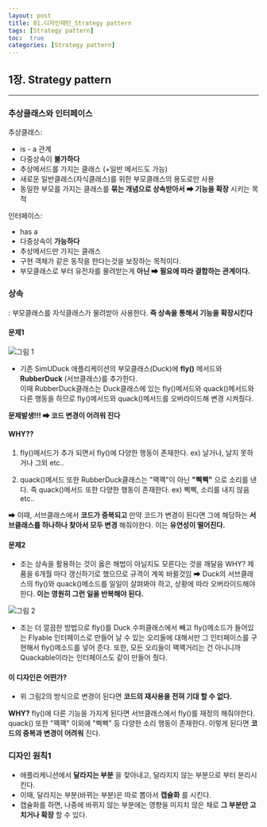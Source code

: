```yaml
---
layout: post
title: 01.디자인패턴_Strategy pattern
tags: [Strategy pattern]
toc:  true
categories: [Strategy pattern]
---
```


## 1장. Strategy pattern
<hr/>

### 추상클래스와 인터페이스
추상클래스:
- is - a 관계
- 다중상속이 **불가하다**
- 추상메서드를 가지는 클래스 (+일반 메서드도 가능)
- 새로운 일반클래스(자식클래스)를 위한 부모클래스의 용도로만 사용
- 동일한 부모를 가지는 클래스를 **묶는 개념으로 상속받아서 ➡ 기능을 확장** 시키는 목적

인터페이스:
- has a
- 다중상속이 **가능하다**
- 추상메서드만 가지는 클래스
- 구현 객체가 같은 동작을 한다는것을 보장하는 목적이다.
- 부모클래스로 부터 유전자를 물려받는게 **아닌 ➡ 필요에 따라 결합하는 관계이다.**

### 상속
: 부모클래스를 자식클래스가 물려받아 사용한다. **즉 상속을 통해서 기능을 확장시킨다**

#### 문제1
![그림 1](file:///Users/donga/Documents/study/%E1%84%8B%E1%85%A8%E1%84%8C%E1%85%A6%20%E1%84%80%E1%85%B3%E1%84%85%E1%85%B5%E1%86%B71.png)
- 기존 SimUDuck 애플리케이션의 부모클래스(Duck)에 **fly()** 메서드와 **RubberDuck** (서브클래스)를 추가한다.<br>
이때 RubberDuck클래스는 Duck클래스에 있는 fly()메서드와 quack()메서드와 다른 행동을 하므로 fly()메서드와 quack()메서드를 오버라이드해 변경 시켜줬다.

**문제발생!!! ➡ 코드 변경이 어려워 진다**

#### WHY??
1. fly()메서드가 추가 되면서 fly()에 다양한 행동이 존재한다.
ex) 날거나, 날지 못하거나 그외 etc..

2. quack()메서드 또한 RubberDuck클래스는 "꽥꽥"이 아닌 **"삑삑"** 으로 소리를 낸다. 즉 quack()메서드 또한 다양한 행동이 존재한다.
ex) 삑삑, 소리를 내지 않음 etc..

➡ 이때, 서브클래스에서 **코드가 중복되고** 만약 코드가 변경이 된다면 그에 해당하는 **서브클래스를 하나하나 찾아서 모두 변경** 해줘야한다. 이는 **유연성이 떨어진다.**

#### 문제2

- 조는 상속을 활용하는 것이 옳은 해법이 아닐지도 모른다는 것을 깨달음
WHY? 제품을 6개월 마다 갱신하기로 했으므로 규격이 계쏙 바뀔것임
➡ Duck의 서브클래스의 fly()와 quack()메소드를 일일이 살펴봐야 하고, 상황에 따라 오버라이드해야 한다. **이는 영원히 그런 일을 반복해야 된다.**

![그림 2](file:///Users/donga/Documents/study/%E1%84%8B%E1%85%A8%E1%84%8C%E1%85%A6%20%E1%84%80%E1%85%B3%E1%84%85%E1%85%B5%E1%86%B72.png)


- 조는 더 깔끔한 방법으로 fly()를 Duck 수퍼클래스에서 빼고 fly()메소드가 들어있는 Flyable 인터페이스로 만들어 날 수 있는 오리들에 대해서만 그 인터페이스를 구현해서 fly()메소드를 넣어 준다. 또한, 모든 오리들이 꽥꽥거리는 건 아니니까 Quackable이라는 인터페이스도 같이 만들어 줬다.

#### 이 디자인은 어떤가?
- 위 그림2의 방식으로 변경이 된다면 **코드의 재사용을 전혀 기대 할 수 없다.**

**WHY?**
fly()에 다른 기능을 가지게 된다면 서브클래스에서 fly()를 재정의 해줘야한다. quack() 또한 "꽥꽥" 이외에 "삑삑" 등 다양한 소리 행동이 존재한다. 이렇게 된다면 **코드의 중복과 변경이 어려워** 진다.

### 디자인 원칙1
- 애플리케니션에서 **달라지는 부분** 을 찾아내고, 달라지지 않는 부분으로 부터 분리시킨다.
- 이때, 달라지는 부분(바뀌는 부분)은 따로 뽑아서 **캡슐화** 를 시킨다.
- 캡슐화를 하면, 나중에 바뀌지 않는 부분에는 영향을 미지치 않은 채로 **그 부분만 고치거나 확장** 할 수 있다.
